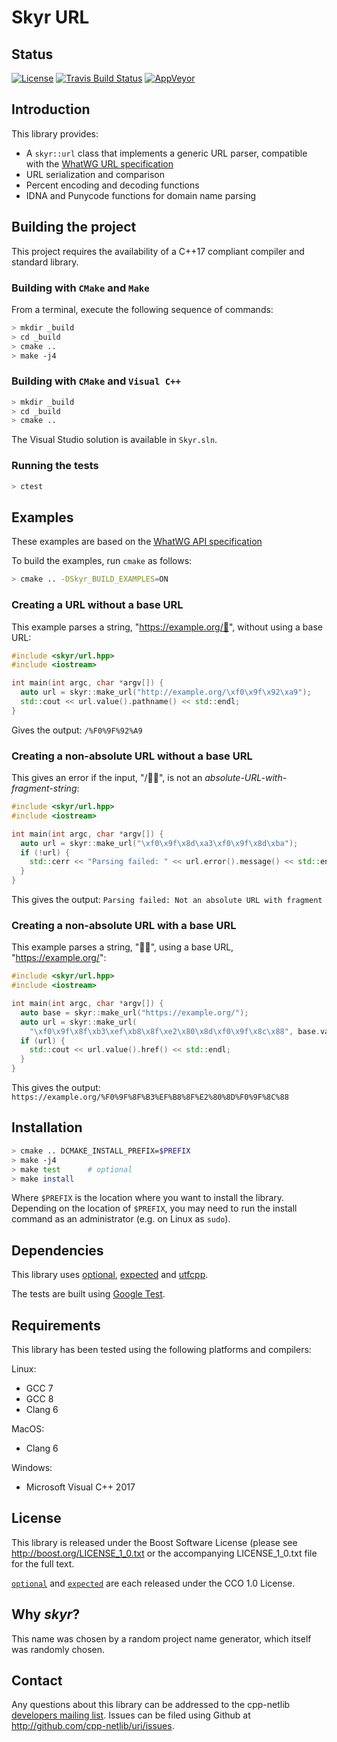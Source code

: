 # Skyr URL

## Status

[![License](
    https://img.shields.io/badge/license-boost-blue.svg "License")](
    https://github.com/cpp-netlib/url/blob/master/LICENSE_1_0.txt)
[![Travis Build Status](
    https://travis-ci.org/cpp-netlib/url.svg?branch=master "Build Status")](
    https://travis-ci.org/cpp-netlib/url)
[![AppVeyor ](https://ci.appveyor.com/api/projects/status/hc10ha6ugl6ea90u?svg=true)](
    https://ci.appveyor.com/project/glynos/url-3aeqd)

    
## Introduction

This library provides:

* A ``skyr::url`` class that implements a generic URL parser,
  compatible with the [WhatWG URL specification](https://url.spec.whatwg.org/#url-class)
* URL serialization and comparison
* Percent encoding and decoding functions
* IDNA and Punycode functions for domain name parsing

## Building the project

This project requires the availability of a C++17 compliant compiler
and standard library.

### Building with `CMake` and `Make`

From a terminal, execute the following sequence of commands:

```bash
> mkdir _build
> cd _build
> cmake ..
> make -j4
```

### Building with `CMake` and `Visual C++`

```bash
> mkdir _build
> cd _build
> cmake ..
```

The Visual Studio solution is available in `Skyr.sln`.

### Running the tests

```bash
> ctest
```

## Examples

These examples are based on the
[WhatWG API specification](https://url.spec.whatwg.org/#example-5434421b)

To build the examples, run `cmake` as follows:

```bash
> cmake .. -DSkyr_BUILD_EXAMPLES=ON
```

### Creating a URL without a base URL

This example parses a string, "https://example.org/💩",
without using a base URL:

```c++
#include <skyr/url.hpp>
#include <iostream>

int main(int argc, char *argv[]) {
  auto url = skyr::make_url("http://example.org/\xf0\x9f\x92\xa9");
  std::cout << url.value().pathname() << std::endl;
}
```

Gives the output: `/%F0%9F%92%A9`

### Creating a non-absolute URL without a base URL

This gives an error if the input, "/🍣🍺", is not an
*absolute-URL-with-fragment-string*:

```c++
#include <skyr/url.hpp>
#include <iostream>

int main(int argc, char *argv[]) {
  auto url = skyr::make_url("\xf0\x9f\x8d\xa3\xf0\x9f\x8d\xba");
  if (!url) {
    std::cerr << "Parsing failed: " << url.error().message() << std::endl;
  }
}
```

This gives the output: `Parsing failed: Not an absolute URL with fragment`

### Creating a non-absolute URL with a base URL

This example parses a string, "🏳️‍🌈", using a base URL, 
"https://example.org/":

```c++
#include <skyr/url.hpp>
#include <iostream>

int main(int argc, char *argv[]) {
  auto base = skyr::make_url("https://example.org/");
  auto url = skyr::make_url(
    "\xf0\x9f\x8f\xb3\xef\xb8\x8f\xe2\x80\x8d\xf0\x9f\x8c\x88", base.value());
  if (url) {
    std::cout << url.value().href() << std::endl;
  }
}
```

This gives the output: `https://example.org/%F0%9F%8F%B3%EF%B8%8F%E2%80%8D%F0%9F%8C%88`

## Installation

```bash
> cmake .. DCMAKE_INSTALL_PREFIX=$PREFIX
> make -j4
> make test      # optional
> make install
```

Where `$PREFIX` is the location where you want to install the
library. Depending on the location of `$PREFIX`, you may need to run
the install command as an administrator (e.g. on Linux as `sudo`).

## Dependencies

This library uses [optional](https://github.com/TartanLlama/optional),
[expected](https://github.com/TartanLlama/expected) and [utfcpp](https://github.com/nemtrif/utfcpp).

The tests are built using [Google Test](https://github.com/google/googletest).

## Requirements

This library has been tested using the following platforms and
compilers:

Linux:

* GCC 7
* GCC 8
* Clang 6

MacOS:

* Clang 6

Windows:

* Microsoft Visual C++ 2017

## License

This library is released under the Boost Software License (please see
http://boost.org/LICENSE_1_0.txt or the accompanying LICENSE_1_0.txt
file for the full text.

[`optional`](https://github.com/TartanLlama/optional/blob/master/COPYING)
and [`expected`](https://github.com/TartanLlama/expected/blob/master/COPYING)
are each released under the CCO 1.0 License.

## Why *skyr*?

This name was chosen by a random project name generator, which
itself was randomly chosen.

## Contact

Any questions about this library can be addressed to the cpp-netlib
[developers mailing list]. Issues can be filed using Github at
http://github.com/cpp-netlib/uri/issues.

[developers mailing list]: cpp-netlib@googlegroups.com

